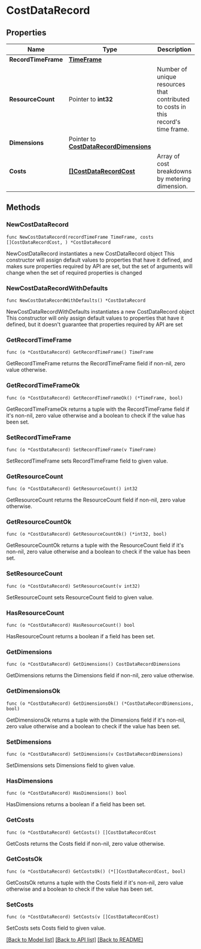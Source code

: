 # CostDataRecord

## Properties

Name | Type | Description | Notes
------------ | ------------- | ------------- | -------------
**RecordTimeFrame** | [**TimeFrame**](TimeFrame.md) |  | 
**ResourceCount** | Pointer to **int32** | Number of unique resources that contributed to costs in this record&#39;s time frame.  | [optional] 
**Dimensions** | Pointer to [**CostDataRecordDimensions**](CostDataRecordDimensions.md) |  | [optional] 
**Costs** | [**[]CostDataRecordCost**](CostDataRecordCost.md) | Array of cost breakdowns by metering dimension.  | 

## Methods

### NewCostDataRecord

`func NewCostDataRecord(recordTimeFrame TimeFrame, costs []CostDataRecordCost, ) *CostDataRecord`

NewCostDataRecord instantiates a new CostDataRecord object
This constructor will assign default values to properties that have it defined,
and makes sure properties required by API are set, but the set of arguments
will change when the set of required properties is changed

### NewCostDataRecordWithDefaults

`func NewCostDataRecordWithDefaults() *CostDataRecord`

NewCostDataRecordWithDefaults instantiates a new CostDataRecord object
This constructor will only assign default values to properties that have it defined,
but it doesn't guarantee that properties required by API are set

### GetRecordTimeFrame

`func (o *CostDataRecord) GetRecordTimeFrame() TimeFrame`

GetRecordTimeFrame returns the RecordTimeFrame field if non-nil, zero value otherwise.

### GetRecordTimeFrameOk

`func (o *CostDataRecord) GetRecordTimeFrameOk() (*TimeFrame, bool)`

GetRecordTimeFrameOk returns a tuple with the RecordTimeFrame field if it's non-nil, zero value otherwise
and a boolean to check if the value has been set.

### SetRecordTimeFrame

`func (o *CostDataRecord) SetRecordTimeFrame(v TimeFrame)`

SetRecordTimeFrame sets RecordTimeFrame field to given value.


### GetResourceCount

`func (o *CostDataRecord) GetResourceCount() int32`

GetResourceCount returns the ResourceCount field if non-nil, zero value otherwise.

### GetResourceCountOk

`func (o *CostDataRecord) GetResourceCountOk() (*int32, bool)`

GetResourceCountOk returns a tuple with the ResourceCount field if it's non-nil, zero value otherwise
and a boolean to check if the value has been set.

### SetResourceCount

`func (o *CostDataRecord) SetResourceCount(v int32)`

SetResourceCount sets ResourceCount field to given value.

### HasResourceCount

`func (o *CostDataRecord) HasResourceCount() bool`

HasResourceCount returns a boolean if a field has been set.

### GetDimensions

`func (o *CostDataRecord) GetDimensions() CostDataRecordDimensions`

GetDimensions returns the Dimensions field if non-nil, zero value otherwise.

### GetDimensionsOk

`func (o *CostDataRecord) GetDimensionsOk() (*CostDataRecordDimensions, bool)`

GetDimensionsOk returns a tuple with the Dimensions field if it's non-nil, zero value otherwise
and a boolean to check if the value has been set.

### SetDimensions

`func (o *CostDataRecord) SetDimensions(v CostDataRecordDimensions)`

SetDimensions sets Dimensions field to given value.

### HasDimensions

`func (o *CostDataRecord) HasDimensions() bool`

HasDimensions returns a boolean if a field has been set.

### GetCosts

`func (o *CostDataRecord) GetCosts() []CostDataRecordCost`

GetCosts returns the Costs field if non-nil, zero value otherwise.

### GetCostsOk

`func (o *CostDataRecord) GetCostsOk() (*[]CostDataRecordCost, bool)`

GetCostsOk returns a tuple with the Costs field if it's non-nil, zero value otherwise
and a boolean to check if the value has been set.

### SetCosts

`func (o *CostDataRecord) SetCosts(v []CostDataRecordCost)`

SetCosts sets Costs field to given value.



[[Back to Model list]](../README.md#documentation-for-models) [[Back to API list]](../README.md#documentation-for-api-endpoints) [[Back to README]](../README.md)


